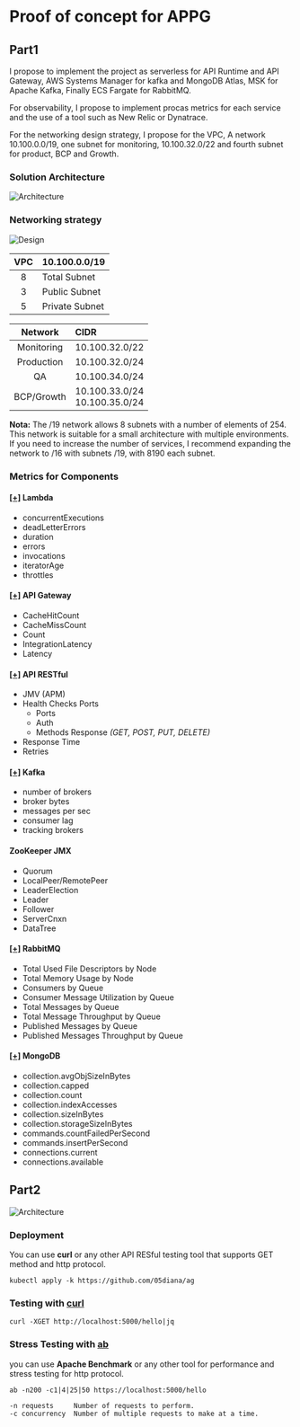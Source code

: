 # Proof of concept for APPG
## Part1

I propose to implement the project as serverless for API Runtime and API Gateway, AWS Systems Manager for kafka and MongoDB Atlas, MSK for Apache Kafka, Finally ECS Fargate for RabbitMQ.

For observability, I propose to implement procas metrics for each service and the use of a tool such as New Relic or Dynatrace.

For the networking design strategy, I propose for the VPC, A network 10.100.0.0/19, one subnet for monitoring, 10.100.32.0/22 and fourth subnet for product, BCP and Growth.

### Solution Architecture
![Architecture](images/design-a.drawio.svg)

### Networking strategy
![Design](images/design-b.drawio.svg)

|VPC|10.100.0.0/19|
|:---:|:---|
|8|Total Subnet|
|3|Public Subnet|
|5|Private Subnet|

|Network|CIDR|
|:---:|:---|
|Monitoring|10.100.32.0/22|
|Production|10.100.32.0/24|
|QA        |10.100.34.0/24|
|BCP/Growth<br />|10.100.33.0/24 <br /> 10.100.35.0/24|

**Nota:**
The /19 network allows 8 subnets with a number of elements of 254.
This network is suitable for a small architecture with multiple environments. If you need to increase the number of services, I recommend expanding the network to /16 with subnets /19, with 8190 each subnet.

### Metrics for Components
#### [[+]](https://docs.newrelic.com/docs/infrastructure/amazon-integrations/aws-integrations-list/aws-lambda-monitoring-integration/) Lambda
* concurrentExecutions
* deadLetterErrors
* duration
* errors
* invocations
* iteratorAge
* throttles
#### [[+]](https://docs.newrelic.com/docs/infrastructure/amazon-integrations/aws-integrations-list/aws-api-gateway-monitoring-integration/) API Gateway
* CacheHitCount
* CacheMissCount
* Count
* IntegrationLatency
* Latency

#### [[+]](https://docs.newrelic.com/docs/apis/rest-api-v2/get-started/introduction-new-relic-rest-api-v2/) API RESTful
* JMV (APM)
* Health Checks Ports
  * Ports
  * Auth
  * Methods Response *(GET, POST, PUT, DELETE)*
*  Response Time
* Retries

#### [[+]](https://docs.newrelic.com/docs/infrastructure/host-integrations/host-integrations-list/kafka/kafka-integration/) Kafka
* number of brokers
* broker bytes
* messages per sec
* consumer lag
* tracking brokers

#### ZooKeeper JMX
* Quorum
* LocalPeer/RemotePeer
* LeaderElection
* Leader
* Follower
* ServerCnxn
* DataTree

#### [[+]](https://docs.newrelic.com/docs/infrastructure/host-integrations/host-integrations-list/rabbitmq-monitoring-integration/) RabbitMQ
* Total Used File Descriptors by Node
* Total Memory Usage by Node
* Consumers by Queue
* Consumer Message Utilization by Queue
* Total Messages by Queue
* Total Message Throughput by Queue
* Published Messages by Queue
* Published Messages Throughput by Queue

#### [[+]](https://docs.newrelic.com/docs/infrastructure/host-integrations/host-integrations-list/mongodb-monitoring-integration/) MongoDB
* collection.avgObjSizeInBytes
* collection.capped
* collection.count
* collection.indexAccesses
* collection.sizeInBytes
* collection.storageSizeInBytes
* commands.countFailedPerSecond
* commands.insertPerSecond
* connections.current
* connections.available

## Part2
![Architecture](images/design-c.drawio.svg)

### Deployment
You can use **curl** or any other API RESful testing tool that supports GET method and http protocol.
```console
kubectl apply -k https://github.com/05diana/ag
```
### Testing with [curl](https://curl.se)
```console
curl -XGET http://localhost:5000/hello|jq
```
### Stress Testing with [ab](https://httpd.apache.org/docs/2.4/programs/ab.html)
you can use **Apache Benchmark** or any other tool for performance and stress testing for http protocol.

```console
ab -n200 -c1|4|25|50 https://localhost:5000/hello
```
```shell
-n requests     Number of requests to perform.
-c concurrency  Number of multiple requests to make at a time.
```
